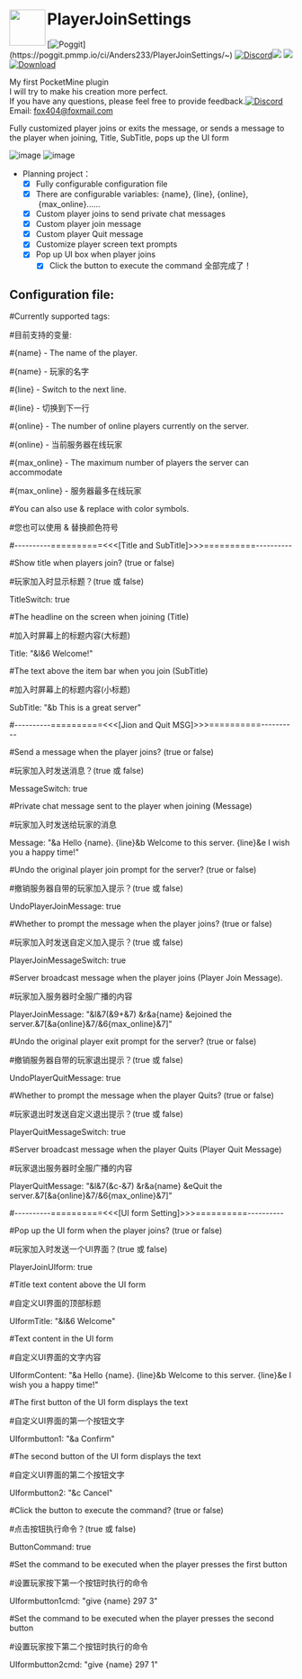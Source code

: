 <h1>PlayerJoinSettings<img src="https://github.com/Anders233/PlayerJoinSettings/blob/master/icon.png" height="64" width="64" align="left"></img></h1>

[![Poggit](https://poggit.pmmp.io/ci.shield/Anders233/PlayerJoinSettings/~)](https://poggit.pmmp.io/ci/Anders233/PlayerJoinSettings/~)
[![Discord](https://img.shields.io/discord/555689914679951380.svg)](https://discord.gg/jKh85hR)[![](https://poggit.pmmp.io/shield.state/PlayerJoinSettings)](https://poggit.pmmp.io/p/PlayerJoinSettings)
<a href="https://poggit.pmmp.io/p/PlayerJoinSettings"><img src="https://poggit.pmmp.io/shield.state/PlayerJoinSettings">
[![Download](https://img.shields.io/github/downloads/Anders233/PlayerJoinSettings/total.svg?label=Download)](https://github.com/Anders233/PlayerJoinSettings/releases)</a>

My first PocketMine plugin<br />
I will try to make his creation more perfect.<br />
If you have any questions, please feel free to provide feedback.[![Discord](https://img.shields.io/discord/555689914679951380.svg)](https://discord.gg/jKh85hR)<br />
Email: fox404@foxmail.com<br />

Fully customized player joins or exits the message, 
or sends a message to the player when joining, Title, SubTitle, pops up the UI form

![image](https://github.com/Anders233/PlayerJoinSettings/blob/master/Demonstration.png)
![image](https://github.com/Anders233/PlayerJoinSettings/blob/master/Demonstration1.png)

- Planning project：
  - [x] Fully configurable configuration file
  - [x] There are configurable variables: {name}, {line}, {online},
 {max_online}......
  - [x]	Custom player joins to send private chat messages
  - [x]	Custom player join message
  - [x]	Custom player Quit message
  - [x]	Customize player screen text prompts
  - [x]	Pop up UI box when player joins
    - [x] Click the button to execute the command
   全部完成了！

Configuration file:
---

#Currently supported tags:

#目前支持的变量:

#{name}          - The name of the player.

#{name}          - 玩家的名字

#{line}          - Switch to the next line.

#{line}          - 切换到下一行

#{online}        - The number of online players currently on the server.

#{online}        - 当前服务器在线玩家

#{max_online}    - The maximum number of players the server can accommodate

#{max_online}    - 服务器最多在线玩家

#You can also use & replace with color symbols.

#您也可以使用 & 替换颜色符号

#----------==========<<<[Title and SubTitle]>>>==========----------

#Show title when players join? (true or false)

#玩家加入时显示标题？(true 或 false)

TitleSwitch: true

#The headline on the screen when joining (Title)

#加入时屏幕上的标题内容(大标题)

Title: "&l&6 Welcome!"

#The text above the item bar when you join (SubTitle)

#加入时屏幕上的标题内容(小标题)

SubTitle: "&b This is a great server"

#----------==========<<<[Jion and Quit MSG]>>>==========----------

#Send a message when the player joins? (true or false)

#玩家加入时发送消息？(true 或 false)

MessageSwitch: true

#Private chat message sent to the player when joining (Message)

#玩家加入时发送给玩家的消息

Message: "&a Hello {name}. {line}&b Welcome to this server. {line}&e I wish you a happy time!"

#Undo the original player join prompt for the server? (true or false)

#撤销服务器自带的玩家加入提示？(true 或 false)

UndoPlayerJoinMessage: true

#Whether to prompt the message when the player joins? (true or false)

#玩家加入时发送自定义加入提示？(true 或 false)

PlayerJoinMessageSwitch: true

#Server broadcast message when the player joins (Player Join Message).

#玩家加入服务器时全服广播的内容

PlayerJoinMessage: "&l&7(&9+&7) &r&a{name} &ejoined the server.&7[&a{online}&7/&6{max_online}&7]"

#Undo the original player exit prompt for the server? (true or false)

#撤销服务器自带的玩家退出提示？(true 或 false)

UndoPlayerQuitMessage: true

#Whether to prompt the message when the player Quits? (true or false)

#玩家退出时发送自定义退出提示？(true 或 false)

PlayerQuitMessageSwitch: true

#Server broadcast message when the player Quits (Player Quit Message)

#玩家退出服务器时全服广播的内容

PlayerQuitMessage: "&l&7(&c-&7) &r&a{name} &eQuit the server.&7[&a{online}&7/&6{max_online}&7]"

#----------==========<<<[UI form Setting]>>>==========----------

#Pop up the UI form when the player joins? (true or false)

#玩家加入时发送一个UI界面？(true 或 false)

PlayerJoinUIform: true

#Title text content above the UI form

#自定义UI界面的顶部标题

UIformTitle: "&l&6 Welcome"

#Text content in the UI form

#自定义UI界面的文字内容

UIformContent: "&a Hello {name}. {line}&b Welcome to this server. {line}&e I wish you a happy time!"

#The first button of the UI form displays the text

#自定义UI界面的第一个按钮文字

UIformbutton1: "&a Confirm"

#The second button of the UI form displays the text

#自定义UI界面的第二个按钮文字

UIformbutton2: "&c Cancel"

#Click the button to execute the command? (true or false)

#点击按钮执行命令？(true 或 false)

ButtonCommand: true

#Set the command to be executed when the player presses the first button

#设置玩家按下第一个按钮时执行的命令

UIformbutton1cmd: "give {name} 297 3"

#Set the command to be executed when the player presses the second button

#设置玩家按下第二个按钮时执行的命令

UIformbutton2cmd: "give {name} 297 1"
